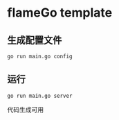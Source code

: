 # flameGo template

## 生成配置文件
```shell
go run main.go config
```

## 运行
```shell
go run main.go server
```

代码生成可用
